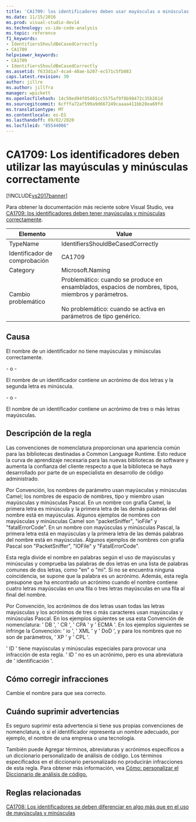 ```yaml
---
title: 'CA1709: los identificadores deben usar mayúsculas o minúsculas correctamente | Microsoft Docs'
ms.date: 11/15/2016
ms.prod: visual-studio-dev14
ms.technology: vs-ide-code-analysis
ms.topic: reference
f1_keywords:
- IdentifiersShouldBeCasedCorrectly
- CA1709
helpviewer_keywords:
- CA1709
- IdentifiersShouldBeCasedCorrectly
ms.assetid: f633d1a7-4ca4-40ae-b207-ec571c5fb083
caps.latest.revision: 30
author: jillre
ms.author: jillfra
manager: wpickett
ms.openlocfilehash: 14c50ed94f05401cc5575af9f8b98472c35b261d
ms.sourcegitcommit: 6cfffa72af599a9d667249caaaa411bb28ea69fd
ms.translationtype: MT
ms.contentlocale: es-ES
ms.lasthandoff: 09/02/2020
ms.locfileid: "85544006"
---
```

# <a name="ca1709-identifiers-should-be-cased-correctly"></a>CA1709: Los identificadores deben utilizar las mayúsculas y minúsculas correctamente
[!INCLUDE[vs2017banner](../includes/vs2017banner.md)]

Para obtener la documentación más reciente sobre Visual Studio, vea [CA1709: los identificadores deben tener mayúsculas y minúsculas correctamente](/visualstudio/code-quality/ca1709-identifiers-should-be-cased-correctly).

|Elemento|Value|
|-|-|
|TypeName|IdentifiersShouldBeCasedCorrectly|
|Identificador de comprobación|CA1709|
|Category|Microsoft.Naming|
|Cambio problemático|Problemático: cuando se produce en ensamblados, espacios de nombres, tipos, miembros y parámetros.<br /><br /> No problemático: cuando se activa en parámetros de tipo genérico.|

## <a name="cause"></a>Causa
 El nombre de un identificador no tiene mayúsculas y minúsculas correctamente.

 \- o -

 El nombre de un identificador contiene un acrónimo de dos letras y la segunda letra es minúscula.

 \- o -

 El nombre de un identificador contiene un acrónimo de tres o más letras mayúsculas.

## <a name="rule-description"></a>Descripción de la regla
 Las convenciones de nomenclatura proporcionan una apariencia común para las bibliotecas destinadas a Common Language Runtime. Esto reduce la curva de aprendizaje necesaria para las nuevas bibliotecas de software y aumenta la confianza del cliente respecto a que la biblioteca se haya desarrollado por parte de un especialista en desarrollo de código administrado.

 Por Convención, los nombres de parámetro usan mayúsculas y minúsculas Camel; los nombres de espacio de nombres, tipo y miembro usan mayúsculas y minúsculas Pascal. En un nombre con grafía Camel, la primera letra es minúscula y la primera letra de las demás palabras del nombre está en mayúsculas. Algunos ejemplos de nombres con mayúsculas y minúsculas Camel son "packetSniffer", "ioFile" y "fatalErrorCode". En un nombre con mayúsculas y minúsculas Pascal, la primera letra está en mayúsculas y la primera letra de las demás palabras del nombre está en mayúsculas. Algunos ejemplos de nombres con grafía Pascal son "PacketSniffer", "IOFile" y "FatalErrorCode".

 Esta regla divide el nombre en palabras según el uso de mayúsculas y minúsculas y comprueba las palabras de dos letras en una lista de palabras comunes de dos letras, como "en" o "mi". Si no se encuentra ninguna coincidencia, se supone que la palabra es un acrónimo. Además, esta regla presupone que ha encontrado un acrónimo cuando el nombre contiene cuatro letras mayúsculas en una fila o tres letras mayúsculas en una fila al final del nombre.

 Por Convención, los acrónimos de dos letras usan todas las letras mayúsculas y los acrónimos de tres o más caracteres usan mayúsculas y minúsculas Pascal. En los ejemplos siguientes se usa esta Convención de nomenclatura: ' DB ', ' CR ', ' CPA ' y ' ECMA '. En los ejemplos siguientes se infringe la Convención: ' io ', ' XML ' y ' DoD ', y para los nombres que no son de parámetros, ' XP ' y ' CPL '.

 ' ID ' tiene mayúsculas y minúsculas especiales para provocar una infracción de esta regla. ' ID ' no es un acrónimo, pero es una abreviatura de ' identificación '.

## <a name="how-to-fix-violations"></a>Cómo corregir infracciones
 Cambie el nombre para que sea correcto.

## <a name="when-to-suppress-warnings"></a>Cuándo suprimir advertencias
 Es seguro suprimir esta advertencia si tiene sus propias convenciones de nomenclatura, o si el identificador representa un nombre adecuado, por ejemplo, el nombre de una empresa o una tecnología.

 También puede Agregar términos, abreviaturas y acrónimos específicos a un diccionario personalizado de análisis de código. Los términos especificados en el diccionario personalizado no producirán infracciones de esta regla. Para obtener más información, vea [Cómo: personalizar el Diccionario de análisis de código.](../code-quality/how-to-customize-the-code-analysis-dictionary.md)

## <a name="related-rules"></a>Reglas relacionadas
 [CA1708: Los identificadores se deben diferenciar en algo más que en el uso de mayúsculas y minúsculas](../code-quality/ca1708-identifiers-should-differ-by-more-than-case.md)
